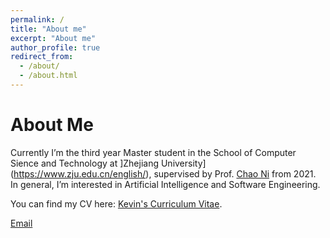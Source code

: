 ```yaml
---
permalink: /
title: "About me"
excerpt: "About me"
author_profile: true
redirect_from: 
  - /about/
  - /about.html
---
```

# About Me
Currently I’m the third year Master student in the School of Computer Sience and Technology at ]Zhejiang University](https://www.zju.edu.cn/english/), supervised by Prof. [Chao Ni](https://jacknichao.github.io/#/) from 2021. In general, I’m interested in Artificial Intelligence and Software Engineering.

You can find my CV here: [Kevin's Curriculum Vitae](../assets/Curriculum_Vitae.pdf).

[Email](mailto:kwyang@zju.edu.cn) 
